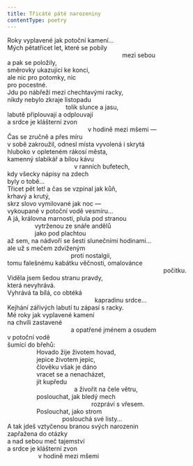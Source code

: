 ```yaml
---
title: Třicáté páté narozeniny
contentType: poetry
---
```


<section>

Roky vyplavené jak potoční kamení…  
Mých pětatřicet let, které se pobily  
                                                                   mezi sebou  
a pak se položily,  
směrovky ukazující ke konci,  
ale nic pro potomky, nic  
pro pocestné.  
Jdu po nábřeží mezi chechtavými racky,  
nikdy nebylo zkraje listopadu  
                                  tolik slunce a jasu,  
labutě připlouvají a odplouvají  
a srdce je klášterní zvon  
                                               v hodině mezi mšemi —  
Čas se zručně a přes míru  
v sobě zakroužil, odnesl místa vyvolená i skrytá  
hluboko v opleteném rákosí města,  
kamenný slabikář a bílou kávu  
                                       v ranních bufetech,  
kdy všecky nápisy na zdech  
byly o tobě…  
Třicet pět let! a čas se vzpínal jak kůň,  
krhavý a krutý,  
skrz slovo vymilované jak noc —  
vykoupané v potoční vodě vesmíru…  
A já, královna marnosti, plula pod stranou  
                vytrženou ze snáře andělů  
                jako pod plachtou  
až sem, na nádvoří se šesti slunečními hodinami…  
ale už s mečem zdviženým  
                                     proti nostalgii,  
tomu falešnému kabátku věčnosti, omalovánce  
                                                                                           počitku.  
Viděla jsem šedou stranu pravdy,  
která nevyhrává.  
Vyhrává ta bílá, co obtéká  
                                                   kapradinu srdce…  
Kejhání zářivých labutí tu zápasí s racky.  
Mé roky jak vyplavené kamení  
na chvíli zastavené  
                                     a opatřené jménem a osudem  
v potoční vodě  
šumící do břehů:  
                 Hovado žije životem hovad,  
                 jepice životem jepic,  
                 člověku však je dáno  
                 vracet se a nenacházet,  
                 jít kupředu  
                                       a živořit na čele větru,  
                 poslouchat, jak bledý mech  
                                                 rozpráví s vřesem.  
                 Poslouchat, jako strom  
                                poslouchá své listy…  
A tak jdeš vztyčenou branou svých narozenin  
zapřažena do otázky  
a nad sebou meč tajemství  
a srdce je klášterní zvon  
                  v hodině mezi mšemi

</section>
